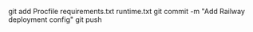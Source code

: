 git add Procfile requirements.txt runtime.txt
git commit -m "Add Railway deployment config"
git push






